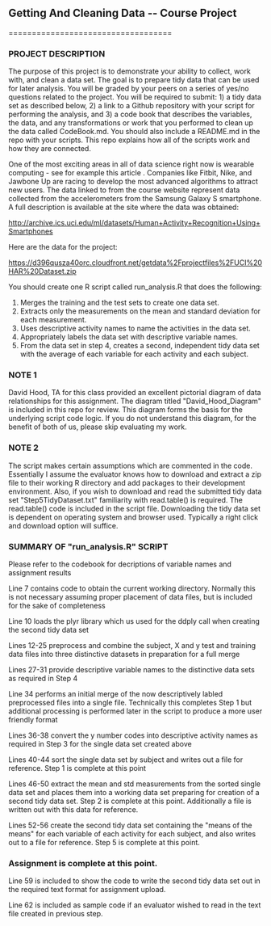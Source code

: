 ## Getting And Cleaning Data -- Course Project
===================================

### PROJECT DESCRIPTION

The purpose of this project is to demonstrate your ability to collect, work with, and clean a data set. The goal is to prepare tidy data that can be used for later analysis. You will be graded by your peers on a series of yes/no questions related to the project. You will be required to submit: 1) a tidy data set as described below, 2) a link to a Github repository with your script for performing the analysis, and 3) a code book that describes the variables, the data, and any transformations or work that you performed to clean up the data called CodeBook.md. You should also include a README.md in the repo with your scripts. This repo explains how all of the scripts work and how they are connected. 

One of the most exciting areas in all of data science right now is wearable computing - see for example this article . Companies like Fitbit, Nike, and Jawbone Up are racing to develop the most advanced algorithms to attract new users. The data linked to from the course website represent data collected from the accelerometers from the Samsung Galaxy S smartphone. A full description is available at the site where the data was obtained: 

http://archive.ics.uci.edu/ml/datasets/Human+Activity+Recognition+Using+Smartphones 

Here are the data for the project: 

https://d396qusza40orc.cloudfront.net/getdata%2Fprojectfiles%2FUCI%20HAR%20Dataset.zip 

You should create one R script called run_analysis.R that does the following:

1. Merges the training and the test sets to create one data set.
2. Extracts only the measurements on the mean and standard deviation for each measurement. 
3. Uses descriptive activity names to name the activities in the data set.
4. Appropriately labels the data set with descriptive variable names. 
5. From the data set in step 4, creates a second, independent tidy data set with the average of each variable for each activity and each subject.

### NOTE 1
David Hood, TA for this class provided an excellent pictorial diagram of data relationships for this assignment. The diagram titled "David_Hood_Diagram" is included in this repo for review. This diagram forms the basis for the underlying script code logic. If you do not understand this diagram, for the benefit of both of us, please skip evaluating my work.

### NOTE 2
The script makes certain assumptions which are commented in the code. Essentially I assume the evaluator knows how to download and extract a zip file to their working R directory and add packages to their development environment. Also, if you wish to download and read the submitted tidy data set "Step5TidyDataset.txt" familiarity with read.table() is required. The read.table() code is included in the script file. Downloading the tidy data set is dependent on operating system and browser used. Typically a right click and download option will suffice.


### SUMMARY OF "run_analysis.R" SCRIPT

Please refer to the codebook for decriptions of variable names and assignment results

Line 7 contains code to obtain the current working directory. Normally this is not necessary assuming proper placement of data files, but is included for the sake of completeness

Line 10 loads the plyr library which us used for the ddply call when creating the second tidy data set

Lines 12-25 preprocess and combine the subject, X and y test and training data files into three distinctive datasets in preparation for a full merge

Lines 27-31 provide descriptive variable names to the distinctive data sets as required in Step 4

Line 34 performs an initial merge of the now descriptively labled preprocessed files into a single file. Technically this completes Step 1 but additional processing is performed later in the script to produce a more user friendly format

Lines 36-38 convert the y number codes into descriptive activity names as required in Step 3 for the single data set created above

Lines 40-44 sort the single data set by subject and writes out a file for reference. Step 1 is complete at this point

Lines 46-50 extract the mean and std measurements from the sorted single data set and places them into a working data set preparing for creation of a second tidy data set. Step 2 is complete at this point. Additionally a file is written out with this data for reference.

Lines 52-56 create the second tidy data set containing the "means of the means" for each variable of each activity for each subject, and also writes out to a file for reference. Step 5 is complete at this point.

### Assignment is complete at this point.

Line 59 is included to show the code to write the second tidy data set out in the required text format for assignment upload.

Line 62 is included as sample code if an evaluator wished to read in the text file created in previous step.




